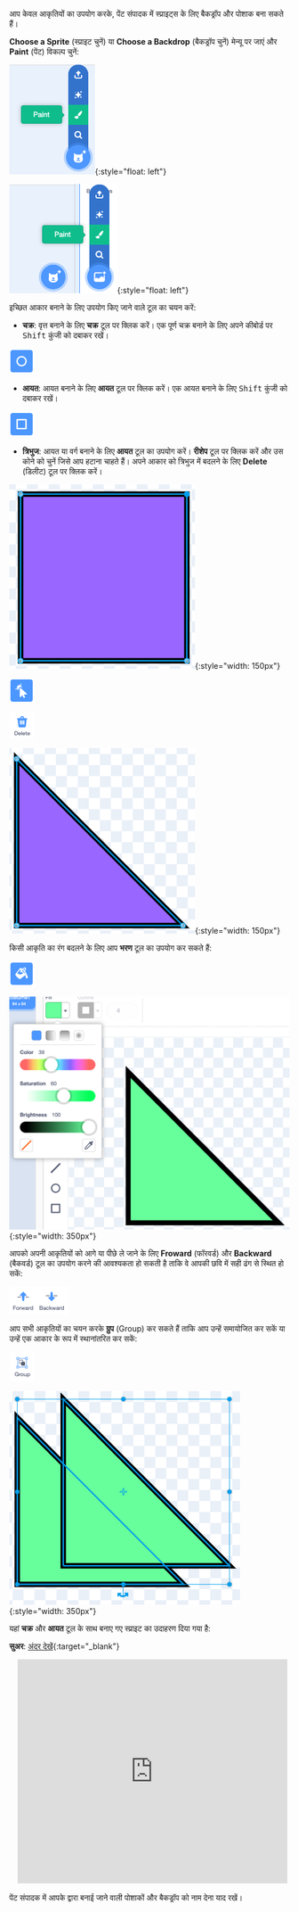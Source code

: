 आप केवल आकृतियों का उपयोग करके, पेंट संपादक में स्प्राइट्स के लिए बैकड्रॉप और पोशाक बना सकते हैं।

**Choose a Sprite** (स्प्राइट चुनें) या **Choose a Backdrop** (बैकड्रॉप चुनें) मेन्यू पर जाएं और **Paint** (पेंट) विकल्प चुनें:

!['Choose a Sprite' (स्प्राइट चुनें) मेन्यू में 'Paint' (पेंट) विकल्प।](images/choose-a-sprite.png){:style="float: left"}

!['Choose a Backdrop' (पृष्ठभूमि चुनें) मेनू में 'Paint' (पेंट) विकल्प।](images/choose-a-backdrop.png){:style="float: left"}

इच्छित आकार बनाने के लिए उपयोग किए जाने वाले टूल का चयन करें:

+ **चक्र**: वृत्त बनाने के लिए **चक्र** टूल पर क्लिक करें। एक पूर्ण चक्र बनाने के लिए अपने कीबोर्ड पर <kbd>Shift</kbd> कुंजी को दबाकर रखें।

![चक्र टूल।](images/circle-tool.png)

+ **आयत**: आयत बनाने के लिए **आयत** टूल पर क्लिक करें। एक आयत बनाने के लिए <kbd>Shift</kbd> कुंजी को दबाकर रखें।

![आयत टूल।](images/rectangle-tool.png)

+ **त्रिभुज**: आयत या वर्ग बनाने के लिए **आयत** टूल का उपयोग करें। **रीशेप** टूल पर क्लिक करें और उस कोने को चुनें जिसे आप हटाना चाहते हैं। अपने आकार को त्रिभुज में बदलने के लिए **Delete** (डिलीट) टूल पर क्लिक करें।

![एक कोने के साथ एक चौकोर आकार चयनित है।](images/square.png){:style="width: 150px"}

![रीशेप टूल।](images/reshape.png)

![डिलीट टूल।](images/delete.png)

![एक त्रिकोण आकार।](images/corner.png){:style="width: 150px"}

किसी आकृति का रंग बदलने के लिए आप **भरण** टूल का उपयोग कर सकते हैं:

![भरण टूल।](images/fill-tool.png)

![भरण रंग चयनकर्ता और आकृति का नया रंग।](images/changed-colour.png){:style="width: 350px"}

आपको अपनी आकृतियों को आगे या पीछे ले जाने के लिए **Froward** (फॉरवर्ड) और **Backward** (बैकवर्ड) टूल का उपयोग करने की आवश्यकता हो सकती है ताकि वे आपकी छवि में सही ढंग से स्थित हो सकें:

![फॉरवर्ड और बैकवर्ड टूल्स।](images/front-back-tools.png)

आप सभी आकृतियों का चयन करके **ग्रुप** (Group) कर सकते हैं ताकि आप उन्हें समायोजित कर सकें या उन्हें एक आकार के रूप में स्थानांतरित कर सकें:

![ग्रुप टूल।](images/group.png)

![एकाधिक आकार चुने गए |](images/selected-shapes.png){:style="width: 350px"}

यहां **चक्र** और **आयत** टूल के साथ बनाए गए स्प्राइट का उदाहरण दिया गया है:

**सुअर**: [अंदर देखें](https://scratch.mit.edu/projects/495903163/editor){:target="_blank"}
<div class="scratch-preview" style="margin-left: 15px;">
  <iframe allowtransparency="true" width="485" height="402" src="https://scratch.mit.edu/projects/embed/495903163/?autostart=false" frameborder="0"></iframe>
</div>

पेंट संपादक में आपके द्वारा बनाई जाने वाली पोशाकों और बैकड्रॉप को नाम देना याद रखें।
